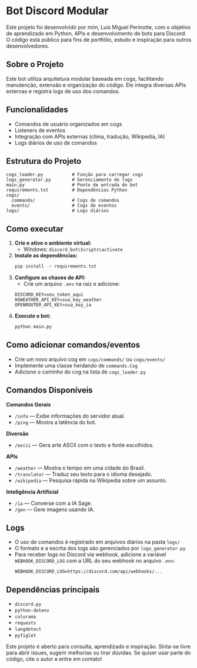 # Bot Discord Modular

Este projeto foi desenvolvido por mim, Luis Miguel Perinotte, com o objetivo de aprendizado em Python, APIs e desenvolvimento de bots para Discord. O código está público para fins de portfólio, estudo e inspiração para outros desenvolvedores.

## Sobre o Projeto
Este bot utiliza arquitetura modular baseada em cogs, facilitando manutenção, extensão e organização do código. Ele integra diversas APIs externas e registra logs de uso dos comandos.

## Funcionalidades
- Comandos de usuário organizados em cogs
- Listeners de eventos
- Integração com APIs externas (clima, tradução, Wikipedia, IA)
- Logs diários de uso de comandos

## Estrutura do Projeto
```
cogs_loader.py           # Função para carregar cogs
logs_generator.py        # Gerenciamento de logs
main.py                  # Ponto de entrada do bot
requirements.txt         # Dependências Python
cogs/
  commands/              # Cogs de comandos
  events/                # Cogs de eventos
logs/                    # Logs diários
```

## Como executar
1. **Crie e ative o ambiente virtual:**
   - Windows: `discord_bot\Scripts\activate`
2. **Instale as dependências:**
   ```sh
   pip install -r requirements.txt
   ```
3. **Configure as chaves de API:**
   - Crie um arquivo `.env` na raiz e adicione:
   ```
   DISCORD_KEY=seu_token_aqui
   HGWEATHER_API_KEY=sua_key_weather
   OPENROUTER_API_KEY=sua_key_ia
   ```
4. **Execute o bot:**
   ```sh
   python main.py
   ```

## Como adicionar comandos/eventos
- Crie um novo arquivo cog em `cogs/commands/` ou `cogs/events/`
- Implemente uma classe herdando de `commands.Cog`
- Adicione o caminho do cog na lista de `cogs_loader.py`

## Comandos Disponíveis

**Comandos Gerais**
- `/info` — Exibe informações do servidor atual.
- `/ping` — Mostra a latência do bot.

**Diversão**
- `/ascii` — Gera arte ASCII com o texto e fonte escolhidos.

**APIs**
- `/weather` — Mostra o tempo em uma cidade do Brasil.
- `/translator` — Traduz seu texto para o idioma desejado.
- `/wikipedia` — Pesquisa rápida na Wikipedia sobre um assunto.

**Inteligência Artificial**
- `/ia` — Converse com a IA Sage.
- `/gen` — Gere imagens usando IA.

## Logs
- O uso de comandos é registrado em arquivos diários na pasta `logs/`
- O formato e a escrita dos logs são gerenciados por `logs_generator.py`
- Para receber logs no Discord via webhook, adicione a variável `WEBHOOK_DISCORD_LOG` com a URL do seu webhook no arquivo `.env`:
  ```
  WEBHOOK_DISCORD_LOG=https://discord.com/api/webhooks/...
  ```

## Dependências principais
- `discord.py`
- `python-dotenv`
- `colorama`
- `requests`
- `langdetect`
- `pyfiglet`


Este projeto é aberto para consulta, aprendizado e inspiração. Sinta-se livre para abrir issues, sugerir melhorias ou tirar dúvidas. Se quiser usar parte do código, cite o autor e entre em contato!
